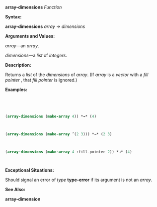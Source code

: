 **array-dimensions** *Function* 



**Syntax:** 



**array-dimensions** *array → dimensions* 



**Arguments and Values:** 



*array*—an *array*. 



*dimensions*—a *list* of *integers*. 



**Description:** 



Returns a *list* of the *dimensions* of *array*. (If *array* is a *vector* with a *fill pointer* , that *fill pointer* is ignored.) 



**Examples:**
```lisp
 



(array-dimensions (make-array 4)) *→* (4) 



(array-dimensions (make-array ’(2 3))) *→* (2 3) 



(array-dimensions (make-array 4 :fill-pointer 2)) *→* (4) 




```
**Exceptional Situations:** 



Should signal an error of *type* **type-error** if its argument is not an *array*. 



**See Also:** 



**array-dimension** 



